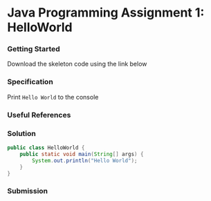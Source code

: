 # Java Programming Assignment 1: HelloWorld

### Getting Started

Download the skeleton code using the link below

### Specification

Print `Hello World` to the console

### Useful References

### Solution

```Java
public class HelloWorld {
    public static void main(String[] args) {
        System.out.println("Hello World");
    }
}
```

### Submission